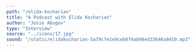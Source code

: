 ```yaml
---
path: "/elida-kocharian"
title: "A Podcast with Elida Kocharian"
author: "Josie Abugov"
type: "Interview"
source: "../icons/17.jpg"  
sound: "/static/elidakocharian-5a79c7e1e9ceb674ab98ed33646a8419.mp3"
---
```


&nbsp;
